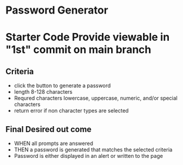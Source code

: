 # Password Generator 
# Starter Code Provide viewable in "1st" commit on main branch

## Criteria
- click the button to generate a password
- length  8-128 characters
- Requred characters  lowercase, uppercase, numeric, and/or special characters
- return error if non character types are selected 

## Final Desired out come 
- WHEN all prompts are answered
- THEN a password is generated that matches the selected criteria
- Password is either displayed in an alert or written to the page
